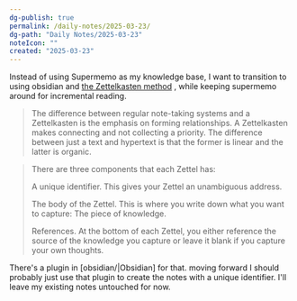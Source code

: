 ```yaml
---
dg-publish: true
permalink: /daily-notes/2025-03-23/
dg-path: "Daily Notes/2025-03-23"
noteIcon: ""
created: "2025-03-23"
---
```

Instead of using Supermemo as my knowledge base, I want to transition to using obsidian and [the Zettelkasten method](https://zettelkasten.de/introduction/) , while keeping supermemo around for incremental reading. 

> The difference between regular note-taking systems and a Zettelkasten is the emphasis on forming relationships. A Zettelkasten makes connecting and not collecting a priority. The difference between just a text and hypertext is that the former is linear and the latter is organic.

>There are three components that each Zettel has:
>
>A unique identifier. This gives your Zettel an unambiguous address.
>
>The body of the Zettel. This is where you write down what you want to capture: The piece of knowledge.
>
>References. At the bottom of each Zettel, you either reference the source of the knowledge you capture or leave it blank if you capture your own thoughts.

There's a plugin in [obsidian/|Obsidian] for that. moving forward I should probably just use that plugin to create the notes with a unique identifier. I'll leave my existing notes untouched for now. 

